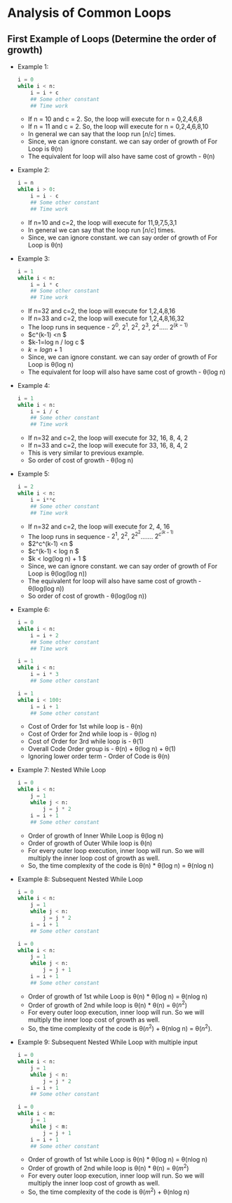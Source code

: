 # **Analysis of Common Loops**  

## First Example of Loops (Determine the order of growth)  
- Example 1:
    ```Python
    i = 0
    while i < n:
        i = i + c
        ## Some other constant
        ## Time work
    ```
    - If n = 10 and c = 2. So, the loop will execute for n = 0,2,4,6,8
    - If n = 11 and c = 2. So, the loop will execute for n = 0,2,4,6,8,10
    - In general we can say that the loop run $[n/c]$ times.
    - Since, we can ignore constant. we can say order of growth of For Loop is θ(n)
    - The equivalent for loop will also have same cost of growth - θ(n)
 
- Example 2:
    ```Python
    i = n
    while i > 0:
        i = i - c
        ## Some other constant
        ## Time work
    ```
    - If n=10 and c=2, the loop will execute for 11,9,7,5,3,1
    - In general we can say that the loop run $[n/c]$ times.
    - Since, we can ignore constant. we can say order of growth of For Loop is θ(n)

- Example 3:
    ```Python
    i = 1
    while i < n:
        i = i * c
        ## Some other constant
        ## Time work
    ```
    - If n=32 and c=2, the loop will execute for 1,2,4,8,16
    - If n=33 and c=2, the loop will execute for 1,2,4,8,16,32
    - The loop runs in sequence - $2^0$, $2^1$, $2^2$, $2^3$, $2^4$..... $2^(k-1)$
    - $c^(k-1) <n $
    - $k-1=log n / log c $
    - $k=log n+1$
    - Since, we can ignore constant. we can say order of growth of For Loop is θ(log n)
    - The equivalent for loop will also have same cost of growth - θ(log n)

- Example 4:
    ```Python
    i = 1
    while i < n:
        i = i / c
        ## Some other constant
        ## Time work
    ```
    - If n=32 and c=2, the loop will execute for 32, 16, 8, 4, 2
    - If n=33 and c=2, the loop will execute for 33, 16, 8, 4, 2
    - This is very similar to previous example.
    - So order of cost of growth - θ(log n)

- Example 5:
    ```Python
    i = 2
    while i < n:
        i = i**c
        ## Some other constant
        ## Time work
    ```
    - If n=32 and c=2, the loop will execute for 2, 4, 16
    - The loop runs in sequence - $2^1$, $2^2$, $2^2^2$....... $2^c^(k-1)$
    - $2^c^(k-1) <n $
    - $c^(k-1) < log n $
    - $k < log(log n) + 1 $
    - Since, we can ignore constant. we can say order of growth of For Loop is θ(log(log n))
    - The equivalent for loop will also have same cost of growth - θ(log(log n))
    - So order of cost of growth - θ(log(log n))

- Example 6:
    ```Python
    i = 0
    while i < n:
        i = i + 2
        ## Some other constant
        ## Time work

    i = 1
    while i < n:
        i = i * 3
        ## Some other constant

    i = 1
    while i < 100:
        i = i + 1
        ## Some other constant
    ```
    - Cost of Order for 1st while loop is - θ(n)
    - Cost of Order for 2nd while loop is - θ(log n)
    - Cost of Order for 3rd while loop is - θ(1)
    - Overall Code Order group is -  θ(n) + θ(log n) + θ(1)
    - Ignoring lower order term  - Order of Code is θ(n)

- Example 7: Nested While Loop
    ```Python
    i = 0
    while i < n:
        j = 1
        while j < n:
            j = j * 2
        i = i + 1
        ## Some other constant
    ```
    - Order of growth of Inner While Loop is θ(log n)
    - Order of growth of Outer While loop is θ(n)
    - For every outer loop execution, inner loop will run. So we will multiply the inner loop cost of growth as well.
    - So, the time complexity of the code is θ(n) * θ(log n) = θ(nlog n)

- Example 8: Subsequent Nested While Loop
    ```Python
    i = 0
    while i < n:
        j = 1
        while j < n:
            j = j * 2
        i = i + 1
        ## Some other constant
    
    i = 0
    while i < n:
        j = 1
        while j < n:
            j = j + 1
        i = i + 1
        ## Some other constant
    ```
    - Order of growth of 1st while Loop is  θ(n) * θ(log n) = θ(nlog n)
    - Order of growth of 2nd while loop is θ(n) * θ(n) = θ($n^2$)
    - For every outer loop execution, inner loop will run. So we will multiply the inner loop cost of growth as well.
    - So, the time complexity of the code is θ($n^2$) + θ(nlog n) = θ($n^2$).

- Example 9: Subsequent Nested While Loop with multiple input
    ```Python
    i = 0
    while i < n:
        j = 1
        while j < n:
            j = j * 2
        i = i + 1
        ## Some other constant
    
    i = 0
    while i < m:
        j = 1
        while j < m:
            j = j + 1
        i = i + 1
        ## Some other constant
    ```
    - Order of growth of 1st while Loop is  θ(n) * θ(log n) = θ(nlog n)
    - Order of growth of 2nd while loop is θ(n) * θ(n) = θ($m^2$)
    - For every outer loop execution, inner loop will run. So we will multiply the inner loop cost of growth as well.
    - So, the time complexity of the code is θ($m^2$) + θ(nlog n)